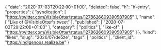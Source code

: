 {
  "date": "2020-07-03T20:22:00+01:00",
  "deleted": false,
  "h": "h-entry",
  "properties": {
    "syndication": [
      "https://twitter.com/VisibleOtter/status/1278626609390587905"
    ],
    "name": [
      "Like of @VisibleOtter's tweet"
    ],
    "published": [
      "2020-07-03T20:22:00+01:00"
    ],
    "category": [
      "politics"
    ],
    "like-of": [
      "https://twitter.com/VisibleOtter/status/1278626609390587905"
    ]
  },
  "kind": "likes",
  "slug": "2020/07/de5ze",
  "tags": [
    "politics"
  ],
  "client_id": "https://indigenous.realize.be"
}

